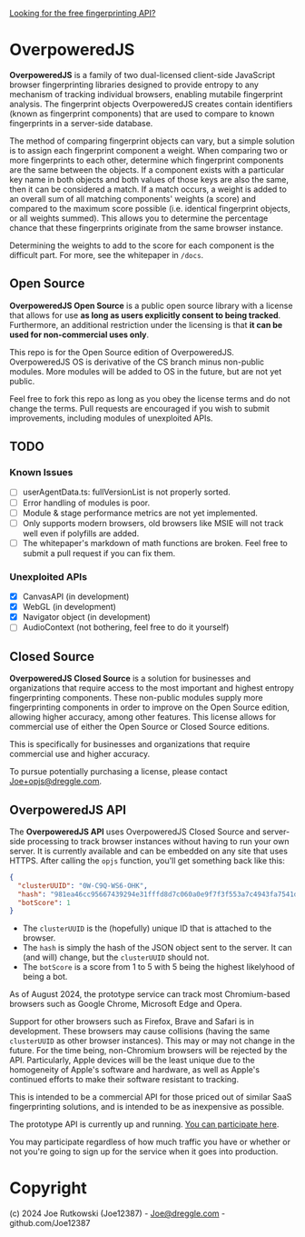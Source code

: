 [Looking for the free fingerprinting API?](https://overpoweredjs.com/)

# OverpoweredJS

**OverpoweredJS** is a family of two dual-licensed client-side JavaScript browser fingerprinting libraries designed to provide entropy to any mechanism of tracking individual browsers, enabling mutabile fingerprint analysis. The fingerprint objects OverpoweredJS creates contain identifiers (known as fingerprint components) that are used to compare to known fingerprints in a server-side database.

The method of comparing fingerprint objects can vary, but a simple solution is to assign each fingerprint component a weight. When comparing two or more fingerprints to each other, determine which fingerprint components are the same between the objects. If a component exists with a particular key name in both objects and both values of those keys are also the same, then it can be considered a match. If a match occurs, a weight is added to an overall sum of all matching components' weights (a score) and compared to the maximum score possible (i.e. identical fingerprint objects, or all weights summed). This allows you to determine the percentage chance that these fingerprints originate from the same browser instance.

Determining the weights to add to the score for each component is the difficult part. For more, see the whitepaper in `/docs`.

## Open Source

**OverpoweredJS Open Source** is a public open source library with a license that allows for use **as long as users explicitly consent to being tracked**. Furthermore, an additional restriction under the licensing is that **it can be used for non-commercial uses only**.

This repo is for the Open Source edition of OverpoweredJS. OverpoweredJS OS is derivative of the CS branch minus non-public modules. More modules will be added to OS in the future, but are not yet public.

Feel free to fork this repo as long as you obey the license terms and do not change the terms. Pull requests are encouraged if you wish to submit improvements, including modules of unexploited APIs.

## TODO

### Known Issues
- [ ] userAgentData.ts: fullVersionList is not properly sorted.
- [ ] Error handling of modules is poor.
- [ ] Module & stage performance metrics are not yet implemented.
- [ ] Only supports modern browsers, old browsers like MSIE will not track well even if polyfills are added.
- [ ] The whitepaper's markdown of math functions are broken. Feel free to submit a pull request if you can fix them.

### Unexploited APIs
- [x] CanvasAPI (in development)
- [x] WebGL (in development)
- [x] Navigator object (in development)
- [ ] AudioContext (not bothering, feel free to do it yourself)

## Closed Source

**OverpoweredJS Closed Source** is a solution for businesses and organizations that require access to the most important and highest entropy fingerprinting components. These non-public modules supply more fingerprinting components in order to improve on the Open Source edition, allowing higher accuracy, among other features. This license allows for commercial use of either the Open Source or Closed Source editions.

This is specifically for businesses and organizations that require commercial use and higher accuracy.

To pursue potentially purchasing a license, please contact Joe+opjs@dreggle.com.

## OverpoweredJS API
The **OverpoweredJS API** uses OverpoweredJS Closed Source and server-side processing to track browser instances without having to run your own server. It is currently available and can be embedded on any site that uses HTTPS. After calling the `opjs` function, you'll get something back like this:
```json
{
  "clusterUUID": "0W-C9Q-WS6-OHK",
  "hash": "981ea46cc95667439294e31fffd8d7c060a0e9f7f3f553a7c4943fa7541d9747",
  "botScore": 1
}
```

- The `clusterUUID` is the (hopefully) unique ID that is attached to the browser.
- The `hash` is simply the hash of the JSON object sent to the server. It can (and will) change, but the `clusterUUID` should not.
- The `botScore` is a score from 1 to 5 with 5 being the highest likelyhood of being a bot.

As of August 2024, the prototype service can track most Chromium-based browsers such as Google Chrome, Microsoft Edge and Opera.

Support for other browsers such as Firefox, Brave and Safari is in development. These browsers may cause collisions (having the same `clusterUUID` as other browser instances). This may or may not change in the future. For the time being, non-Chromium browsers will be rejected by the API. Particularly, Apple devices will be the least unique due to the homogeneity of Apple's software and hardware, as well as Apple's continued efforts to make their software resistant to tracking.

This is intended to be a commercial API for those priced out of similar SaaS fingerprinting solutions, and is intended to be as inexpensive as possible.

The prototype API is currently up and running. [You can participate here](https://github.com/Joe12387/overpoweredjs-api/).

You may participate regardless of how much traffic you have or whether or not you're going to sign up for the service when it goes into production.

# Copyright
(c) 2024 Joe Rutkowski (Joe12387) - Joe@dreggle.com - github.com/Joe12387
